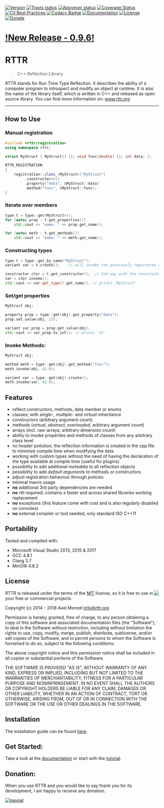 [![Version](https://badge.fury.io/gh/rttrorg%2Frttr.svg)](https://github.com/rttrorg/rttr/releases/latest)
[![Travis status](https://travis-ci.org/rttrorg/rttr.svg?branch=master)](https://travis-ci.org/rttrorg/rttr)
[![Appveyor status](https://ci.appveyor.com/api/projects/status/github/rttrorg/rttr?svg=true&branch=master)](https://ci.appveyor.com/project/acki-m/rttr)
[![Coverage Status](https://coveralls.io/repos/rttrorg/rttr/badge.svg?branch=master&service=github)](https://coveralls.io/github/rttrorg/rttr)
[![CII Best Practices](https://bestpractices.coreinfrastructure.org/projects/783/badge)](https://bestpractices.coreinfrastructure.org/projects/783)
[![Codacy Badge](https://api.codacy.com/project/badge/Grade/9821799170644782ac8d7885d393e686)](https://www.codacy.com/app/acki-m/rttr?utm_source=github.com&amp;utm_medium=referral&amp;utm_content=rttrorg/rttr&amp;utm_campaign=Badge_Grade)
[![Documentation](https://img.shields.io/badge/docs-latest-blue.svg)](http://www.rttr.org/doc/master/classes.html)
[![License](https://img.shields.io/badge/license-MIT-blue.svg)](https://raw.githubusercontent.com/rttrorg/rttr/master/LICENSE.txt)
[![Donate](https://img.shields.io/badge/Donate-PayPal-green.svg)](https://www.paypal.com/cgi-bin/webscr?cmd=_s-xclick&hosted_button_id=JQ65KGGCSUZMS)

<a target="_blank" href="http://www.rttr.org/news/major-release-0-9-6">!New Release - 0.9.6!</a>
==

RTTR
====
> C++ Reflection Library

RTTR stands for Run Time Type Reflection.
It describes the ability of a computer program to introspect and modify an object at runtime. It is also the name of the library itself, which is written in C++ and released as open source library.
You can find more information on: <a target="_blank" href="http://www.rttr.org">www.rttr.org</a>

----------

How to Use
----------

### Manual registration
```cpp
#include <rttr/registration>
using namespace rttr;

struct MyStruct { MyStruct() {}; void func(double) {}; int data; };

RTTR_REGISTRATION
{
    registration::class_<MyStruct>("MyStruct")
         .constructor<>()
         .property("data", &MyStruct::data)
         .method("func", &MyStruct::func);
}
```
### Iterate over members
```cpp
type t = type::get<MyStruct>();
for (auto& prop : t.get_properties())
    std::cout << "name: " << prop.get_name();

for (auto& meth : t.get_methods())
    std::cout << "name: " << meth.get_name();
```

### Constructing types
```cpp
type t = type::get_by_name("MyStruct");
variant var = t.create();    // will invoke the previously registered ctor

constructor ctor = t.get_constructor();  // 2nd way with the constructor class
var = ctor.invoke();
std::cout << var.get_type().get_name(); // prints 'MyStruct'
```

### Set/get properties
```cpp
MyStruct obj;

property prop = type::get(obj).get_property("data");
prop.set_value(obj, 23);

variant var_prop = prop.get_value(obj);
std::cout << var_prop.to_int(); // prints '23'
```

### Invoke Methods:
```cpp
MyStruct obj;

method meth = type::get(obj).get_method("func");
meth.invoke(obj, 42.0);

variant var = type::get(obj).create();
meth.invoke(var, 42.0);
```

Features
---------
- reflect constructors, methods, data member or enums
- classes; with *single*-, *multiple*- and *virtual*-inheritance
- constructors (arbitrary argument count)
- methods (*virtual*, *abstract*, *overloaded*, arbitrary argument count)
- arrays (incl. raw-arrays; arbitrary dimension count)
- ability to invoke properties and methods of classes from any arbitrary class level
- no header pollution; the reflection information is created in the cpp file to minimize compile time when modifying the data
- working with custom types without the need of having the declaration of the type available at compile time (useful for plugins)
- possibility to add additional *metadata* to all reflection objects
- possibility to add *default arguments* to methods or constructors
- adjust registration behaviour through *policies*
- minimal macro usage
- **no** additional 3rd party dependencies are needed
- **no** rtti required; contains a faster and across shared libraries working replacement
- **no** exceptions (this feature come with cost and is also regularly disabled on consoles)
- **no** external compiler or tool needed, only standard ISO C++11

Portability
-----------
Tested and compiled with:
- Microsoft Visual Studio 2013, 2015 & 2017
- GCC 4.8.1
- Clang 3.7
- MinGW 4.8.2

License
-------

<img align="right" src="http://opensource.org/trademarks/opensource/OSI-Approved-License-100x137.png">

RTTR is released under the terms of the [MIT](LICENSE.txt) license,
so it is free to use in your free or commercial projects.

Copyright (c) 2014 - 2018 Axel Menzel <info@rttr.org>

Permission is hereby granted, free of charge, to any person obtaining a copy
of this software and associated documentation files (the "Software"), to deal
in the Software without restriction, including without limitation the rights
to use, copy, modify, merge, publish, distribute, sublicense, and/or sell
copies of the Software, and to permit persons to whom the Software is
furnished to do so, subject to the following conditions:

The above copyright notice and this permission notice shall be included in all
copies or substantial portions of the Software.

THE SOFTWARE IS PROVIDED "AS IS", WITHOUT WARRANTY OF ANY KIND, EXPRESS OR
IMPLIED, INCLUDING BUT NOT LIMITED TO THE WARRANTIES OF MERCHANTABILITY,
FITNESS FOR A PARTICULAR PURPOSE AND NONINFRINGEMENT. IN NO EVENT SHALL THE
AUTHORS OR COPYRIGHT HOLDERS BE LIABLE FOR ANY CLAIM, DAMAGES OR OTHER
LIABILITY, WHETHER IN AN ACTION OF CONTRACT, TORT OR OTHERWISE, ARISING FROM,
OUT OF OR IN CONNECTION WITH THE SOFTWARE OR THE USE OR OTHER DEALINGS IN THE
SOFTWARE.


Installation
------------
The installation guide can be found [here][rttr.install].


Get Started:
------------
Take a look at the [documentation][rttr.docs] or start with the [tutorial][rttr.tutorial].

Donation:
---------
When you use RTTR and you would like to say thank you for its development,
I am happy to receive any donation.

[![paypal](https://www.paypalobjects.com/en_US/i/btn/btn_donateCC_LG.gif)](https://www.paypal.com/cgi-bin/webscr?cmd=_s-xclick&hosted_button_id=JQ65KGGCSUZMS)

<!-- Links -->
[rttr.docs]: http://www.rttr.org/doc/master/classes.html
[rttr.install]: http://www.rttr.org/doc/master/building_install_page.html
[rttr.tutorial]: http://www.rttr.org/doc/master/tutorial_page.html
